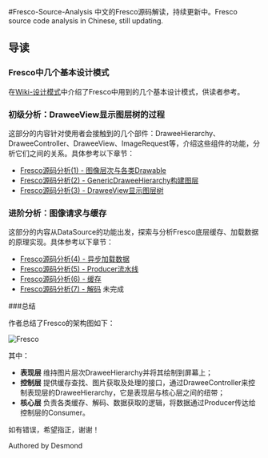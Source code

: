 #Fresco-Source-Analysis
中文的Fresco源码解读，持续更新中。Fresco source code analysis in Chinese, still updating.

## 导读

### Fresco中几个基本设计模式

在[Wiki-设计模式](https://github.com/desmond1121/Fresco-Source-Analysis/wiki/Fresco%E4%B8%AD%E7%9A%84%E8%AE%BE%E8%AE%A1%E6%A8%A1%E5%BC%8F)中介绍了Fresco中用到的几个基本设计模式，供读者参考。

### 初级分析：DraweeView显示图层树的过程

这部分的内容针对使用者会接触到的几个部件：DraweeHierarchy、DraweeController、DraweeView、ImageRequest等，介绍这些组件的功能，分析它们之间的关系。具体参考以下章节：

- [Fresco源码分析(1) - 图像层次与各类Drawable][1]
- [Fresco源码分析(2) - GenericDraweeHierarchy构建图层][2]
- [Fresco源码分析(3) - DraweeView显示图层树][3]

### 进阶分析：图像请求与缓存

这部分的内容从DataSource的功能出发，探索与分析Fresco底层缓存、加载数据的原理实现。具体参考以下章节：

- [Fresco源码分析(4) - 异步加载数据][4]
- [Fresco源码分析(5) - Producer流水线][5]
- [Fresco源码分析(6) - 缓存][6]
- [Fresco源码分析(7) - 解码][7] 未完成

###总结

作者总结了Fresco的架构图如下：

![Fresco](http://desmondtu.oss-cn-shanghai.aliyuncs.com/Fresco/FrescoN.PNG)

其中：

- **表现层** 维持图片层次DraweeHierarchy并将其绘制到屏幕上；
- **控制层** 提供缓存查找、图片获取及处理的接口，通过DraweeController来控制表现层的DraweeHierarchy，它是表现层与核心层之间的纽带；
- **核心层** 负责各类缓存、解码、数据获取的逻辑，将数据通过Producer传达给控制层的Consumer。

[1]: https://github.com/desmond1121/Fresco-Source-Analysis/blob/master/Fresco%E6%BA%90%E7%A0%81%E5%88%86%E6%9E%90(1)%20-%20%E5%9B%BE%E5%83%8F%E5%B1%82%E6%AC%A1%E4%B8%8E%E5%90%84%E7%B1%BBDrawable.md
[2]: https://github.com/desmond1121/Fresco-Source-Analysis/blob/master/Fresco%E6%BA%90%E7%A0%81%E5%88%86%E6%9E%90(2)%20-%20GenericDraweeHierarchy%E6%9E%84%E5%BB%BA%E5%9B%BE%E5%B1%82.md
[3]: https://github.com/desmond1121/Fresco-Source-Analysis/blob/master/Fresco%E6%BA%90%E7%A0%81%E5%88%86%E6%9E%90(3)%20-%20DraweeView%E6%98%BE%E7%A4%BA%E5%9B%BE%E5%B1%82%E6%A0%91.md
[3-3.2]: https://github.com/desmond1121/Fresco-Source-Analysis/blob/master/Fresco%E6%BA%90%E7%A0%81%E5%88%86%E6%9E%90(3)%20-%20DraweeView%E6%98%BE%E7%A4%BA%E5%9B%BE%E5%B1%82%E6%A0%91.md#32-可关闭的引用
[4]: https://github.com/desmond1121/Fresco-Source-Analysis/blob/master/Fresco%E6%BA%90%E7%A0%81%E5%88%86%E6%9E%90(4)%20-%20%E5%BC%82%E6%AD%A5%E5%8A%A0%E8%BD%BD%E6%95%B0%E6%8D%AE.md
[5]: https://github.com/desmond1121/Fresco-Source-Analysis/blob/master/Fresco%E6%BA%90%E7%A0%81%E5%88%86%E6%9E%90(5)%20-%20Producer%E6%B5%81%E6%B0%B4%E7%BA%BF.md
[6]: https://github.com/desmond1121/Fresco-Source-Analysis/blob/master/Fresco%E6%BA%90%E7%A0%81%E5%88%86%E6%9E%90(6)%20-%20%E7%BC%93%E5%AD%98.md
[7]: https://github.com/desmond1121/Fresco-Source-Analysis/blob/master/Fresco%E6%BA%90%E7%A0%81%E5%88%86%E6%9E%90(7)%20-%20%E8%A7%A3%E7%A0%81.md

如有错误，希望指正，谢谢！

Authored by Desmond
